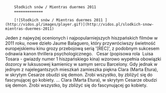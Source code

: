 
        Słodkich snów / Mientras duermes 2011 
        =============
        
        [![Słodkich snów / Mientras duermes 2011 ](http://vidos.pl/images/player.gif)](http://vidos.pl/slodkich-snow-mientras-duermes-2011)
        
        
 Jeden z najwyżej ocenionych i najpopularniejszych hiszpańskich filmów w 2011 roku, nowe dzieło Jaume Balaguero, który przywróciwszy świetność europejskiemu kinu grozy przebojową serią '[REC]', z podobnym sukcesem odnawia kanon thrillera psychologicznego.   Cesar (popisowa rola  Luisa Tosara - gwiazdy numer 1 hiszpańskiego kina) wzorowo wypełnia obowiązki dozorcy w luksusowej kamienicy w samym sercu Barcelony. Gdy jednak w jednym z najelegantszych mieszkań zamieszka piękna Clara (Marta Etura), w skrytym Cesarze obudzi się demon. Zrobi wszystko, by zbliżyć się do fascynującej go kobiety.  ... Clara (Marta Etura), w skrytym Cesarze obudzi się demon. Zrobi wszystko, by zbliżyć się do fascynującej go kobiety.
    